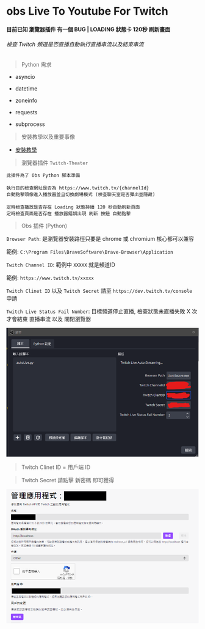 # obs Live To Youtube For Twitch

#### 目前已知 瀏覽器插件 有一個 BUG | LOADING 狀態卡 120秒 刷新畫面

###### 檢查 Twitch 頻道是否直播自動執行直播串流以及結束串流

> Python 需求

- asyncio

- datetime

- zoneinfo

- requests

- subprocess



> 安裝教學以及重要事像

- [安裝教學](./Install.md)



> 瀏覽器插件 `Twitch-Theater`

```
此插件為了 Obs Python 腳本準備

執行目的檢查網址是否為 https://www.twitch.tv/{channelId}
自動點擊頭像進入播放器並且切換劇場模式 (檢查聊天室是否彈出並隱藏)

定時檢查播放是否存在 Loading 狀態持續 120 秒自動刷新頁面
定時檢查頁面是否存在 播放器錯誤出現 刷新 按鈕 自動點擊 
```

> Obs 插件 (Python)

`Browser Path`: 是瀏覽器安裝路徑只要是 chrome 或 chromium 核心都可以兼容

範例: `C:\Program Files\BraveSoftware\Brave-Browser\Application`

`Twitch Channel ID`: 範例中 `XXXXX` 就是頻道ID

範例: `https://www.twitch.tv/xxxxx` 

`Twitch Clinet ID` 以及 `Twitch Secret` 請至 `https://dev.twitch.tv/console` 申請

`Twitch Live Status Fail Number`: 目標頻道停止直播, 檢查狀態未直播失敗 X 次 才會結束 直播串流 以及 關閉瀏覽器

![2022-11-23-02-14-18-image.png](./images/2022-11-23-02-14-18-image.png)

> Twitch Clinet ID = 用戶端 ID

> Twitch Secret  請點擊 新密碼 即可獲得

![tw.png](./images/tw.png)
